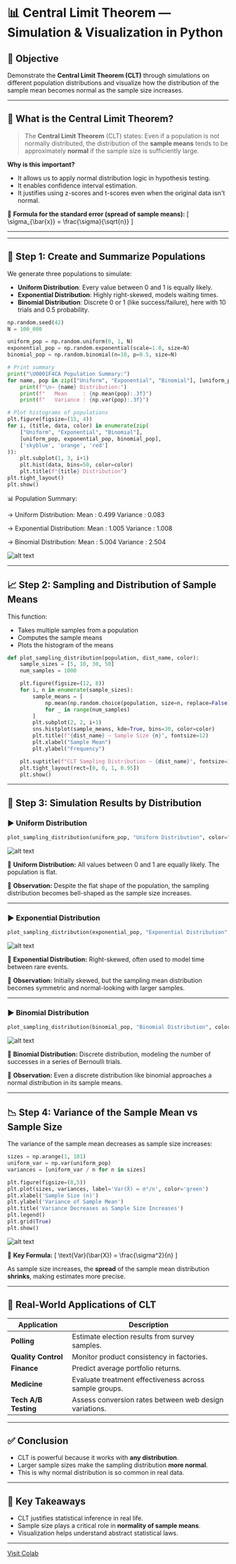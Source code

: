 # 📊 Central Limit Theorem — Simulation & Visualization in Python

## 🎯 Objective

Demonstrate the **Central Limit Theorem (CLT)** through simulations on different population distributions and visualize how the distribution of the sample mean becomes normal as the sample size increases.

---

## 📖 What is the Central Limit Theorem?

> The **Central Limit Theorem** (CLT) states:
> Even if a population is not normally distributed, the distribution of the **sample means** tends to be approximately **normal** if the sample size is sufficiently large.

**Why is this important?**
- It allows us to apply normal distribution logic in hypothesis testing.
- It enables confidence interval estimation.
- It justifies using z-scores and t-scores even when the original data isn't normal.

📘 **Formula for the standard error (spread of sample means):**
\[ \sigma_{\bar{x}} = \frac{\sigma}{\sqrt{n}} \]

---

---

## 🧪 Step 1: Create and Summarize Populations

We generate three populations to simulate:
- **Uniform Distribution**: Every value between 0 and 1 is equally likely.
- **Exponential Distribution**: Highly right-skewed, models waiting times.
- **Binomial Distribution**: Discrete 0 or 1 (like success/failure), here with 10 trials and 0.5 probability.

```python
np.random.seed(42)
N = 100_000

uniform_pop = np.random.uniform(0, 1, N)
exponential_pop = np.random.exponential(scale=1.0, size=N)
binomial_pop = np.random.binomial(n=10, p=0.5, size=N)

# Print summary
print("\U0001F4CA Population Summary:")
for name, pop in zip(["Uniform", "Exponential", "Binomial"], [uniform_pop, exponential_pop, binomial_pop]):
    print(f"\n→ {name} Distribution:")
    print(f"   Mean     : {np.mean(pop):.3f}")
    print(f"   Variance : {np.var(pop):.3f}")

# Plot histograms of populations
plt.figure(figsize=(15, 4))
for i, (title, data, color) in enumerate(zip(
    ["Uniform", "Exponential", "Binomial"],
    [uniform_pop, exponential_pop, binomial_pop],
    ['skyblue', 'orange', 'red']
)):
    plt.subplot(1, 3, i+1)
    plt.hist(data, bins=50, color=color)
    plt.title(f"{title} Distribution")
plt.tight_layout()
plt.show()
```

📊 Population Summary:

→ Uniform Distribution:
   Mean     : 0.499
   Variance : 0.083

→ Exponential Distribution:
   Mean     : 1.005
   Variance : 1.008

→ Binomial Distribution:
   Mean     : 5.004
   Variance : 2.504

![alt text](image-16.png)

---

## 📈 Step 2: Sampling and Distribution of Sample Means

This function:
- Takes multiple samples from a population
- Computes the sample means
- Plots the histogram of the means

```python
def plot_sampling_distribution(population, dist_name, color):
    sample_sizes = [5, 10, 30, 50]
    num_samples = 1000

    plt.figure(figsize=(12, 8))
    for i, n in enumerate(sample_sizes):
        sample_means = [
            np.mean(np.random.choice(population, size=n, replace=False))
            for _ in range(num_samples)
        ]
        plt.subplot(2, 2, i+1)
        sns.histplot(sample_means, kde=True, bins=30, color=color)
        plt.title(f"{dist_name} — Sample Size {n}", fontsize=12)
        plt.xlabel("Sample Mean")
        plt.ylabel("Frequency")

    plt.suptitle(f"CLT Sampling Distribution — {dist_name}", fontsize=16, weight="bold")
    plt.tight_layout(rect=[0, 0, 1, 0.95])
    plt.show()
```

---

## 🔬 Step 3: Simulation Results by Distribution

### ▶️ Uniform Distribution

```python
plot_sampling_distribution(uniform_pop, "Uniform Distribution", color="skyblue")
```

![alt text](image-17.png)

📘 **Uniform Distribution:** All values between 0 and 1 are equally likely. The population is flat.

🧠 **Observation:** Despite the flat shape of the population, the sampling distribution becomes bell-shaped as the sample size increases.

---

### ▶️ Exponential Distribution

```python
plot_sampling_distribution(exponential_pop, "Exponential Distribution", color="orange")
```

![alt text](image-18.png)

📘 **Exponential Distribution:** Right-skewed, often used to model time between rare events.

🧠 **Observation:** Initially skewed, but the sampling mean distribution becomes symmetric and normal-looking with larger samples.

---

### ▶️ Binomial Distribution

```python
plot_sampling_distribution(binomial_pop, "Binomial Distribution", color="red")
```

![alt text](image-19.png)

📘 **Binomial Distribution:** Discrete distribution, modeling the number of successes in a series of Bernoulli trials.

🧠 **Observation:** Even a discrete distribution like binomial approaches a normal distribution in its sample means.

---

## 📉 Step 4: Variance of the Sample Mean vs Sample Size

The variance of the sample mean decreases as sample size increases:

```python
sizes = np.arange(1, 101)
uniform_var = np.var(uniform_pop)
variances = [uniform_var / n for n in sizes]

plt.figure(figsize=(8,5))
plt.plot(sizes, variances, label='Var(X̄) = σ²/n', color='green')
plt.xlabel('Sample Size (n)')
plt.ylabel('Variance of Sample Mean')
plt.title('Variance Decreases as Sample Size Increases')
plt.legend()
plt.grid(True)
plt.show()
```
![alt text](image-20.png)

📘 **Key Formula:**
\[ \text{Var}(\bar{X}) = \frac{\sigma^2}{n} \]

As sample size increases, the **spread** of the sample mean distribution **shrinks**, making estimates more precise.

---

## 💼 Real-World Applications of CLT

| Application        | Description |
|--------------------|-------------|
| **Polling**        | Estimate election results from survey samples. |
| **Quality Control**| Monitor product consistency in factories. |
| **Finance**        | Predict average portfolio returns. |
| **Medicine**       | Evaluate treatment effectiveness across sample groups. |
| **Tech A/B Testing**| Assess conversion rates between web design variations. |

---

## ✅ Conclusion

- CLT is powerful because it works with **any distribution**.
- Larger sample sizes make the sampling distribution **more normal**.
- This is why normal distribution is so common in real data.

---

## 🧠 Key Takeaways

- CLT justifies statistical inference in real life.
- Sample size plays a critical role in **normality of sample means**.
- Visualization helps understand abstract statistical laws.

---

[Visit Colab](https://colab.research.google.com/drive/1AqZp6He27r2g35L7x-La4TO19ZyJtbpP?usp=sharing)